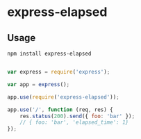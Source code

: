# express-elapsed


## Usage

`npm install express-elapsed`

```js

var express = require('express');

var app = express();

app.use(require('express-elapsed'));

app.use('/', function (req, res) {
    res.status(200).send({ foo: 'bar' });
    // { foo: 'bar', 'elapsed_time': 1}
});

```
